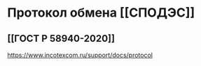 # Протокол обмена [[СПОДЭС]]
## [[ГОСТ Р 58940-2020]]

https://www.incotexcom.ru/support/docs/protocol

